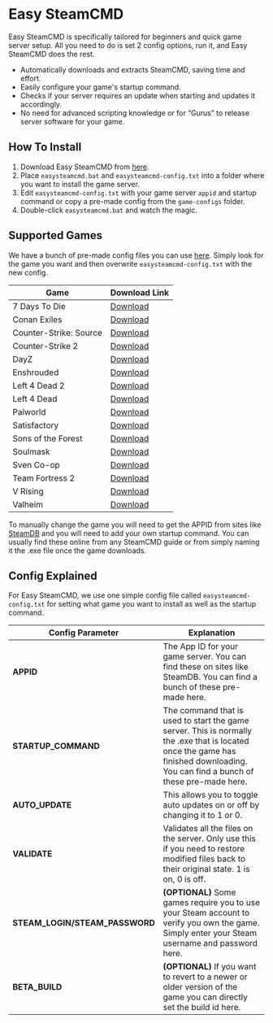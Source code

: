 # Easy SteamCMD

Easy SteamCMD is specifically tailored for beginners and quick game server setup. All you need to do is set 2 config options, run it, and Easy SteamCMD does the rest.

- Automatically downloads and extracts SteamCMD, saving time and effort.
- Easily configure your game's startup command.
- Checks if your server requires an update when starting and updates it accordingly.
- No need for advanced scripting knowledge or for “Gurus” to release server software for your game.

## How To Install

1. Download Easy SteamCMD from [here](https://github.com/ghostcap-gaming/easy-steamcmd/archive/refs/heads/main.zip).
2. Place `easysteamcmd.bat` and `easysteamcmd-config.txt` into a folder where you want to install the game server.
3. Edit `easysteamcmd-config.txt` with your game server `appid` and startup command or copy a pre-made config from the `game-configs` folder.
4. Double-click `easysteamcmd.bat` and watch the magic.

## Supported Games
We have a bunch of pre-made config files you can use [here](https://github.com/ghostcap-gaming/easy-steamcmd/tree/main/game-configs). Simply look for the game you want and then overwrite `easysteamcmd-config.txt` with the new config. 

| Game                | Download Link         |
|---------------------|-----------------------|
| 7 Days To Die        | [Download](https://github.com/ghostcap-gaming/easy-steamcmd/blob/main/game-configs/7-days-to-die/)         |
| Conan Exiles        | [Download](https://github.com/ghostcap-gaming/easy-steamcmd/blob/main/game-configs/conan-exiles/)         |
| Counter-Strike: Source | [Download](https://github.com/ghostcap-gaming/easy-steamcmd/tree/main/game-configs/counter-strike-source)         |
| Counter-Strike 2 | [Download](https://github.com/ghostcap-gaming/easy-steamcmd/tree/main/game-configs/counter-strike-2)         |
| DayZ | [Download](https://github.com/ghostcap-gaming/easy-steamcmd/tree/main/game-configs/dayz)         |
| Enshrouded          | [Download](https://github.com/ghostcap-gaming/easy-steamcmd/tree/main/game-configs/enshrouded)         |
| Left 4 Dead 2       | [Download](https://github.com/ghostcap-gaming/easy-steamcmd/tree/main/game-configs/left-4-dead-2)         |
| Left 4 Dead         | [Download](https://github.com/ghostcap-gaming/easy-steamcmd/tree/main/game-configs/left-4-dead)         |
| Palworld            | [Download](https://github.com/ghostcap-gaming/easy-steamcmd/tree/main/game-configs/palworld)         |
| Satisfactory            | [Download](https://github.com/ghostcap-gaming/easy-steamcmd/tree/main/game-configs/satisfactory)         |
| Sons of the Forest            | [Download](https://github.com/ghostcap-gaming/easy-steamcmd/tree/main/game-configs/sons-of-the-forest)         |
| Soulmask            | [Download](https://github.com/ghostcap-gaming/easy-steamcmd/tree/main/game-configs/soulmask)         |
| Sven Co-op          | [Download](https://github.com/ghostcap-gaming/easy-steamcmd/tree/main/game-configs/sven-co-op)         |
| Team Fortress 2          | [Download](https://github.com/ghostcap-gaming/easy-steamcmd/tree/main/game-configs/team-fortress-2)         |
| V Rising            | [Download](https://github.com/ghostcap-gaming/easy-steamcmd/tree/main/game-configs/v-rising)         |
| Valheim             | [Download](https://github.com/ghostcap-gaming/easy-steamcmd/tree/main/game-configs/valheim)         |

To manually change the game you will need to get the APPID from sites like [SteamDB](https://steamdb.info/) and you will need to add your own startup command. You can usually find these online from any SteamCMD guide or from simply naming it the .exe file once the game downloads.

## Config Explained

For Easy SteamCMD, we use one simple config file called `easysteamcmd-config.txt` for setting what game you want to install as well as the startup command.

| Config Parameter    | Explanation                                                                                           |
|---------------------|-------------------------------------------------------------------------------------------------------|
| **APPID**           | The App ID for your game server. You can find these on sites like SteamDB. You can find a bunch of these pre-made here. |
| **STARTUP_COMMAND** | The command that is used to start the game server. This is normally the .exe that is located once the game has finished downloading. You can find a bunch of these pre-made here. |
| **AUTO_UPDATE**     | This allows you to toggle auto updates on or off by changing it to 1 or 0. |
| **VALIDATE**     | Validates all the files on the server. Only use this if you need to restore modified files back to their original state. 1 is on, 0 is off. |
| **STEAM_LOGIN/STEAM_PASSWORD** | **(OPTIONAL)** Some games require you to use your Steam account to verify you own the game. Simply enter your Steam username and password here. |
| **BETA_BUILD** | **(OPTIONAL)** If you want to revert to a newer or older version of the game you can directly set the build id here. |

